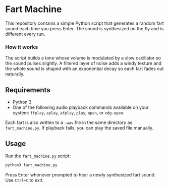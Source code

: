 # Fart Machine

This repository contains a simple Python script that generates a random fart sound each time you press Enter. The sound is synthesized on the fly and is different every run.

### How it works

The script builds a tone whose volume is modulated by a slow oscillator so the sound pulses slightly. A filtered layer of noise adds a windy texture and the whole sound is shaped with an exponential decay so each fart fades out naturally.

## Requirements

- Python 3
- One of the following audio playback commands available on your system: `ffplay`, `aplay`, `afplay`, `play`, `open`, or `xdg-open`.

Each fart is also written to a `.wav` file in the same directory as `fart_machine.py`. If playback fails, you can play the saved file manually.

## Usage

Run the `fart_machine.py` script:

```bash
python3 fart_machine.py
```

Press Enter whenever prompted to hear a newly synthesized fart sound. Use `Ctrl+C` to exit.

